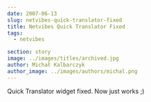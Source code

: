 ```yaml
---
date: 2007-06-13
slug: netvibes-quick-translator-fixed
title: Netvibes Quick Translator Fixed
tags:
  - netvibes

section: story
image: ../images/titles/archived.jpg
author: Michał Kalbarczyk
author_image: ../images/authors/michal.png
---
```


Quick Translator widget fixed. Now just works ;)
